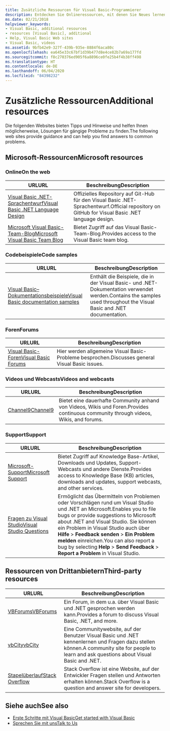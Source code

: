 ```yaml
---
title: Zusätzliche Ressourcen für Visual Basic-Programmierer
description: Entdecken Sie Onlineressourcen, mit denen Sie Neues lernen, Fragen stellen und mehr Informationen zu Visual Basic erhalten können.
ms.date: 02/21/2018
helpviewer_keywords:
- Visual Basic, additional resources
- resources [Visual Basic], additional
- Help, Visual Basic Web sites
- Visual Basic, videos
ms.assetid: 9bfb42e9-327f-439b-935e-8884f6aca80c
ms.openlocfilehash: ea645e33c67bf1d39b477d8e4ce82b7a69a177fd
ms.sourcegitcommit: f8c270376ed905f6a8896ce0fe25b4f4b38ff498
ms.translationtype: HT
ms.contentlocale: de-DE
ms.lasthandoff: 06/04/2020
ms.locfileid: "84398232"
---
```

# <a name="additional-resources"></a><span data-ttu-id="c2247-103">Zusätzliche Ressourcen</span><span class="sxs-lookup"><span data-stu-id="c2247-103">Additional resources</span></span>

<span data-ttu-id="c2247-104">Die folgenden Websites bieten Tipps und Hinweise und helfen Ihnen möglicherweise, Lösungen für gängige Probleme zu finden.</span><span class="sxs-lookup"><span data-stu-id="c2247-104">The following web sites provide guidance and can help you find answers to common problems.</span></span>

## <a name="microsoft-resources"></a><span data-ttu-id="c2247-105">Microsoft-Ressourcen</span><span class="sxs-lookup"><span data-stu-id="c2247-105">Microsoft resources</span></span>

### <a name="on-the-web"></a><span data-ttu-id="c2247-106">Online</span><span class="sxs-lookup"><span data-stu-id="c2247-106">On the web</span></span>

|<span data-ttu-id="c2247-107">URL</span><span class="sxs-lookup"><span data-stu-id="c2247-107">URL</span></span>|<span data-ttu-id="c2247-108">Beschreibung</span><span class="sxs-lookup"><span data-stu-id="c2247-108">Description</span></span>|
|----------|----------------|
|[<span data-ttu-id="c2247-109">Visual Basic .NET-Sprachentwurf</span><span class="sxs-lookup"><span data-stu-id="c2247-109">Visual Basic .NET Language Design</span></span>](https://github.com/dotnet/vblang)|<span data-ttu-id="c2247-110">Offizielles Repository auf Git-Hub für den Visual Basic .NET-Sprachentwurf.</span><span class="sxs-lookup"><span data-stu-id="c2247-110">Official repository on GitHub for Visual Basic .NET language design.</span></span>|
|[<span data-ttu-id="c2247-111">Microsoft Visual Basic-Team-Blog</span><span class="sxs-lookup"><span data-stu-id="c2247-111">Microsoft Visual Basic Team Blog</span></span>](https://devblogs.microsoft.com/vbteam/)|<span data-ttu-id="c2247-112">Bietet Zugriff auf das Visual Basic-Team-Blog.</span><span class="sxs-lookup"><span data-stu-id="c2247-112">Provides access to the Visual Basic team blog.</span></span>|

### <a name="code-samples"></a><span data-ttu-id="c2247-113">Codebeispiele</span><span class="sxs-lookup"><span data-stu-id="c2247-113">Code samples</span></span>

|<span data-ttu-id="c2247-114">URL</span><span class="sxs-lookup"><span data-stu-id="c2247-114">URL</span></span>|<span data-ttu-id="c2247-115">Beschreibung</span><span class="sxs-lookup"><span data-stu-id="c2247-115">Description</span></span>|
|----------|----------------|
|[<span data-ttu-id="c2247-116">Visual Basic– Dokumentationsbeispiele</span><span class="sxs-lookup"><span data-stu-id="c2247-116">Visual Basic documentation samples</span></span>](https://github.com/dotnet/docs/tree/master/samples/snippets/visualbasic)|<span data-ttu-id="c2247-117">Enthält die Beispiele, die in der Visual Basic- und .NET-Dokumentation verwendet werden.</span><span class="sxs-lookup"><span data-stu-id="c2247-117">Contains the samples used throughout the Visual Basic and .NET documentation.</span></span>|

### <a name="forums"></a><span data-ttu-id="c2247-118">Foren</span><span class="sxs-lookup"><span data-stu-id="c2247-118">Forums</span></span>

|<span data-ttu-id="c2247-119">URL</span><span class="sxs-lookup"><span data-stu-id="c2247-119">URL</span></span>|<span data-ttu-id="c2247-120">Beschreibung</span><span class="sxs-lookup"><span data-stu-id="c2247-120">Description</span></span>|
|----------|----------------|
|[<span data-ttu-id="c2247-121">Visual Basic-Foren</span><span class="sxs-lookup"><span data-stu-id="c2247-121">Visual Basic Forums</span></span>](https://social.msdn.microsoft.com/Forums/vstudio/home?forum=vbgeneral)|<span data-ttu-id="c2247-122">Hier werden allgemeine Visual Basic-Probleme besprochen.</span><span class="sxs-lookup"><span data-stu-id="c2247-122">Discusses general Visual Basic issues.</span></span>|

### <a name="videos-and-webcasts"></a><span data-ttu-id="c2247-123">Videos und Webcasts</span><span class="sxs-lookup"><span data-stu-id="c2247-123">Videos and webcasts</span></span>

|<span data-ttu-id="c2247-124">URL</span><span class="sxs-lookup"><span data-stu-id="c2247-124">URL</span></span>|<span data-ttu-id="c2247-125">Beschreibung</span><span class="sxs-lookup"><span data-stu-id="c2247-125">Description</span></span>|
|----------|----------------|
|[<span data-ttu-id="c2247-126">Channel9</span><span class="sxs-lookup"><span data-stu-id="c2247-126">Channel9</span></span>](https://channel9.msdn.com/)|<span data-ttu-id="c2247-127">Bietet eine dauerhafte Community anhand von Videos, Wikis und Foren.</span><span class="sxs-lookup"><span data-stu-id="c2247-127">Provides continuous community through videos, Wikis, and forums.</span></span>|

### <a name="support"></a><span data-ttu-id="c2247-128">Support</span><span class="sxs-lookup"><span data-stu-id="c2247-128">Support</span></span>

|<span data-ttu-id="c2247-129">URL</span><span class="sxs-lookup"><span data-stu-id="c2247-129">URL</span></span>|<span data-ttu-id="c2247-130">Beschreibung</span><span class="sxs-lookup"><span data-stu-id="c2247-130">Description</span></span>|
|----------|----------------|
|[<span data-ttu-id="c2247-131">Microsoft-Support</span><span class="sxs-lookup"><span data-stu-id="c2247-131">Microsoft Support</span></span>](https://support.microsoft.com)|<span data-ttu-id="c2247-132">Bietet Zugriff auf Knowledge Base-Artikel, Downloads und Updates, Support-Webcasts und andere Dienste.</span><span class="sxs-lookup"><span data-stu-id="c2247-132">Provides access to Knowledge Base (KB) articles, downloads and updates, support webcasts, and other services.</span></span>|
|[<span data-ttu-id="c2247-133">Fragen zu Visual Studio</span><span class="sxs-lookup"><span data-stu-id="c2247-133">Visual Studio Questions</span></span>](https://developercommunity.visualstudio.com)|<span data-ttu-id="c2247-134">Ermöglicht das Übermitteln von Problemen oder Vorschlägen rund um Visual Studio und .NET an Microsoft.</span><span class="sxs-lookup"><span data-stu-id="c2247-134">Enables you to file bugs or provide suggestions to Microsoft about .NET and Visual Studio.</span></span> <span data-ttu-id="c2247-135">Sie können ein Problem in Visual Studio auch über **Hilfe** > **Feedback senden** > **Ein Problem melden** einreichen.</span><span class="sxs-lookup"><span data-stu-id="c2247-135">You can also report a bug by selecting **Help** > **Send Feedback** > **Report a Problem** in Visual Studio.</span></span>|

## <a name="third-party-resources"></a><span data-ttu-id="c2247-136">Ressourcen von Drittanbietern</span><span class="sxs-lookup"><span data-stu-id="c2247-136">Third-party resources</span></span>

|<span data-ttu-id="c2247-137">URL</span><span class="sxs-lookup"><span data-stu-id="c2247-137">URL</span></span>|<span data-ttu-id="c2247-138">Beschreibung</span><span class="sxs-lookup"><span data-stu-id="c2247-138">Description</span></span>|
|----------|----------------|
|[<span data-ttu-id="c2247-139">VBForums</span><span class="sxs-lookup"><span data-stu-id="c2247-139">VBForums</span></span>](http://www.vbforums.com/)|<span data-ttu-id="c2247-140">Ein Forum, in dem u.a. über Visual Basic und .NET gesprochen werden kann.</span><span class="sxs-lookup"><span data-stu-id="c2247-140">Provides a forum to discuss Visual Basic, .NET, and more.</span></span>|
|[<span data-ttu-id="c2247-141">vbCity</span><span class="sxs-lookup"><span data-stu-id="c2247-141">vbCity</span></span>](http://vbcity.com/)|<span data-ttu-id="c2247-142">Eine Communitywebsite, auf der Benutzer Visual Basic und .NET kennenlernen und Fragen dazu stellen können.</span><span class="sxs-lookup"><span data-stu-id="c2247-142">A community site for people to learn and ask questions about Visual Basic and .NET.</span></span>|
|[<span data-ttu-id="c2247-143">Stapelüberlauf</span><span class="sxs-lookup"><span data-stu-id="c2247-143">Stack Overflow</span></span>](https://stackoverflow.com/questions/tagged/vb.net)|<span data-ttu-id="c2247-144">Stack Overflow ist eine Website, auf der Entwickler Fragen stellen und Antworten erhalten können.</span><span class="sxs-lookup"><span data-stu-id="c2247-144">Stack Overflow is a question and answer site for developers.</span></span>|

## <a name="see-also"></a><span data-ttu-id="c2247-145">Siehe auch</span><span class="sxs-lookup"><span data-stu-id="c2247-145">See also</span></span>

- [<span data-ttu-id="c2247-146">Erste Schritte mit Visual Basic</span><span class="sxs-lookup"><span data-stu-id="c2247-146">Get started with Visual Basic</span></span>](index.md)
- [<span data-ttu-id="c2247-147">Sprechen Sie mit uns</span><span class="sxs-lookup"><span data-stu-id="c2247-147">Talk to Us</span></span>](/visualstudio/ide/feedback-options)
